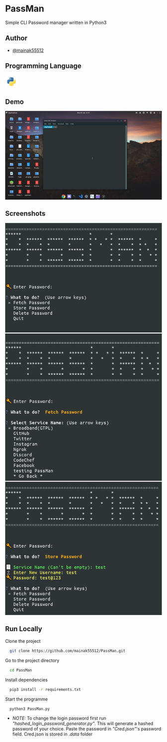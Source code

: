 
# PassMan

Simple CLI Password manager written in Python3


## Author

- [@mainak55512](https://github.com/mainak55512)

## Programming Language

<img src="https://raw.githubusercontent.com/github/explore/80688e429a7d4ef2fca1e82350fe8e3517d3494d/topics/python/python.png" width="40" height="40">

## Demo

![PassMan](./Resources/PassMan.gif)

  
## Screenshots

![App Screenshot](./Resources/PassMan1.png)
![App Screenshot](./Resources/PassMan.png)
![App Screenshot](./Resources/PassMan2.png)

  
## Run Locally

Clone the project

```bash
  git clone https://github.com/mainak55512/PassMan.git
```

Go to the project directory

```bash
  cd PassMan
```

Install dependencies

```bash
  pip3 install -r requirements.txt
```

Start the programme

```bash
  python3 PassMan.py
```
* *NOTE:*  To change the login password first run *"hashed_login_password_generator.py"*. This will generate a hashed password of your choice. Paste the password in *"Cred.json"*'s password field. Cred.json is stored in *.data* folder
